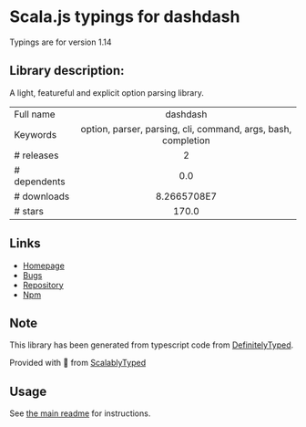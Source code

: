 
# Scala.js typings for dashdash

Typings are for version 1.14

## Library description:
A light, featureful and explicit option parsing library.

|                    |                 |
| ------------------ | :-------------: |
| Full name          | dashdash |
| Keywords           | option, parser, parsing, cli, command, args, bash, completion |
| # releases         | 2 |
| # dependents       | 0.0 |
| # downloads        | 8.2665708E7 |
| # stars            | 170.0 |

## Links
- [Homepage](https://github.com/trentm/node-dashdash#readme)
- [Bugs](https://github.com/trentm/node-dashdash/issues)
- [Repository](https://github.com/trentm/node-dashdash)
- [Npm](https://www.npmjs.com/package/dashdash)
    


## Note
This library has been generated from typescript code from [DefinitelyTyped](https://definitelytyped.org).

Provided with :purple_heart: from [ScalablyTyped](https://github.com/oyvindberg/ScalablyTyped)

## Usage
See [the main readme](../../readme.md) for instructions.


